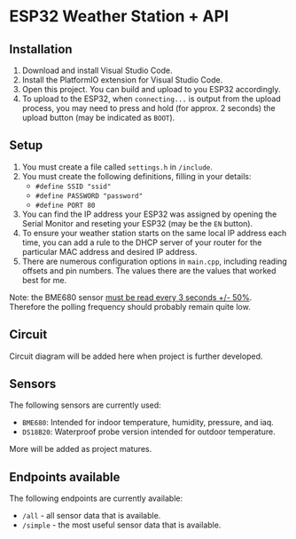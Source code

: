 # ESP32 Weather Station + API

## Installation

1. Download and install Visual Studio Code.
1. Install the PlatformIO extension for Visual Studio Code.
1. Open this project. You can build and upload to you ESP32 accordingly.
1. To upload to the ESP32, when `connecting...` is output from the upload
   process, you may need to press and hold (for approx. 2 seconds) the upload
   button (may be indicated as `BOOT`).

## Setup

1. You must create a file called `settings.h` in `/include`.
1. You must create the following definitions, filling in your details:
    - `#define SSID "ssid"`
    - `#define PASSWORD "password"`
    - `#define PORT 80`
1. You can find the IP address your ESP32 was assigned by opening the Serial
   Monitor and reseting your ESP32 (may be the `EN` button).
1. To ensure your weather station starts on the same local IP address each time,
   you can add a rule to the DHCP server of your router for the particular MAC
   address and desired IP address.
1. There are numerous configuration options in `main.cpp`, including reading
   offsets and pin numbers. The values there are the values that worked best for
   me.

Note: the BME680 sensor [must be read every 3 seconds +/- 50%](
   https://community.bosch-sensortec.com/t5/MEMS-sensors-forum/Bme680-bsec-iaq-accuracy-is-always-0/m-p/22532/highlight/true#M6545).
   Therefore the polling frequency should probably remain quite low.

## Circuit

Circuit diagram will be added here when project is further developed.

## Sensors

The following sensors are currently used:
- `BME680`: Intended for indoor temperature, humidity, pressure, and iaq.
- `DS18B20`: Waterproof probe version intended for outdoor temperature.

More will be added as project matures.

## Endpoints available

The following endpoints are currently available:
- `/all` - all sensor data that is available.
- `/simple` - the most useful sensor data that is available.
